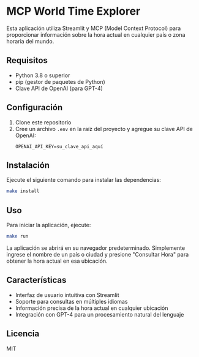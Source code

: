 # MCP World Time Explorer

Esta aplicación utiliza Streamlit y MCP (Model Context Protocol) para proporcionar información sobre la hora actual en cualquier país o zona horaria del mundo.

## Requisitos

- Python 3.8 o superior
- pip (gestor de paquetes de Python)
- Clave API de OpenAI (para GPT-4)

## Configuración

1. Clone este repositorio
2. Cree un archivo `.env` en la raíz del proyecto y agregue su clave API de OpenAI:
   ```
   OPENAI_API_KEY=su_clave_api_aquí
   ```

## Instalación

Ejecute el siguiente comando para instalar las dependencias:

```bash
make install
```

## Uso

Para iniciar la aplicación, ejecute:

```bash
make run
```

La aplicación se abrirá en su navegador predeterminado. Simplemente ingrese el nombre de un país o ciudad y presione "Consultar Hora" para obtener la hora actual en esa ubicación.

## Características

- Interfaz de usuario intuitiva con Streamlit
- Soporte para consultas en múltiples idiomas
- Información precisa de la hora actual en cualquier ubicación
- Integración con GPT-4 para un procesamiento natural del lenguaje

## Licencia

MIT
